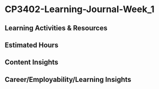 # CP3402-Learning-Journal-Week_1

## Learning Activities & Resources


## Estimated Hours


## Content Insights


## Career/Employability/Learning Insights
